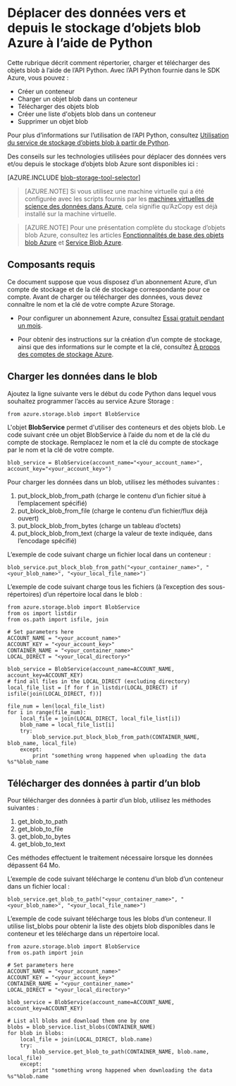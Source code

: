 <properties
	pageTitle="Déplacer des données vers et depuis le stockage d’objets blob Azure à l’aide de Python | Microsoft Azure"
	description="Déplacer des données vers et depuis le stockage d’objets blob Azure à l’aide de Python"
	services="machine-learning,storage"
	documentationCenter=""
	authors="bradsev"
	manager="jhubbard"
	editor="cgronlun" />

<tags
	ms.service="machine-learning"
	ms.workload="data-services"
	ms.tgt_pltfrm="na"
	ms.devlang="na"
	ms.topic="article"
	ms.date="09/14/2016"
	ms.author="bradsev" />

# Déplacer des données vers et depuis le stockage d’objets blob Azure à l’aide de Python

Cette rubrique décrit comment répertorier, charger et télécharger des objets blob à l’aide de l’API Python. Avec l’API Python fournie dans le SDK Azure, vous pouvez :

- Créer un conteneur
- Charger un objet blob dans un conteneur
- Télécharger des objets blob
- Créer une liste d'objets blob dans un conteneur
- Supprimer un objet blob

Pour plus d’informations sur l’utilisation de l’API Python, consultez [Utilisation du service de stockage d’objets blob à partir de Python](../storage/storage-python-how-to-use-blob-storage.md).

Des conseils sur les technologies utilisées pour déplacer des données vers et/ou depuis le stockage d’objets blob Azure sont disponibles ici :

[AZURE.INCLUDE [blob-storage-tool-selector](../../includes/machine-learning-blob-storage-tool-selector.md)]


> [AZURE.NOTE] Si vous utilisez une machine virtuelle qui a été configurée avec les scripts fournis par les [machines virtuelles de science des données dans Azure](machine-learning-data-science-virtual-machines.md), cela signifie qu’AzCopy est déjà installé sur la machine virtuelle.

> [AZURE.NOTE] Pour une présentation complète du stockage d’objets blob Azure, consultez les articles [Fonctionnalités de base des objets blob Azure](../storage/storage-dotnet-how-to-use-blobs.md) et [Service Blob Azure](https://msdn.microsoft.com/library/azure/dd179376.aspx).


## Composants requis

Ce document suppose que vous disposez d’un abonnement Azure, d’un compte de stockage et de la clé de stockage correspondante pour ce compte. Avant de charger ou télécharger des données, vous devez connaître le nom et la clé de votre compte Azure Storage.

- Pour configurer un abonnement Azure, consultez [Essai gratuit pendant un mois](https://azure.microsoft.com/pricing/free-trial/).

- Pour obtenir des instructions sur la création d’un compte de stockage, ainsi que des informations sur le compte et la clé, consultez [À propos des comptes de stockage Azure](../storage/storage-create-storage-account.md).


## Charger les données dans le blob

Ajoutez la ligne suivante vers le début du code Python dans lequel vous souhaitez programmer l’accès au service Azure Storage :

	from azure.storage.blob import BlobService

L'objet **BlobService** permet d'utiliser des conteneurs et des objets blob. Le code suivant crée un objet BlobService à l’aide du nom et de la clé du compte de stockage. Remplacez le nom et la clé du compte de stockage par le nom et la clé de votre compte.

	blob_service = BlobService(account_name="<your_account_name>", account_key="<your_account_key>")

Pour charger les données dans un blob, utilisez les méthodes suivantes :

1. put\_block\_blob\_from\_path (charge le contenu d’un fichier situé à l’emplacement spécifié)
2. put\_block\_blob\_from\_file (charge le contenu d’un fichier/flux déjà ouvert)
3. put\_block\_blob\_from\_bytes (charge un tableau d’octets)
4. put\_block\_blob\_from\_text (charge la valeur de texte indiquée, dans l’encodage spécifié)

L’exemple de code suivant charge un fichier local dans un conteneur :

	blob_service.put_block_blob_from_path("<your_container_name>", "<your_blob_name>", "<your_local_file_name>")

L’exemple de code suivant charge tous les fichiers (à l’exception des sous-répertoires) d’un répertoire local dans le blob :

	from azure.storage.blob import BlobService
	from os import listdir
	from os.path import isfile, join

	# Set parameters here
	ACCOUNT_NAME = "<your_account_name>"
	ACCOUNT_KEY = "<your_account_key>"
	CONTAINER_NAME = "<your_container_name>"
	LOCAL_DIRECT = "<your_local_directory>"		

	blob_service = BlobService(account_name=ACCOUNT_NAME, account_key=ACCOUNT_KEY)
	# find all files in the LOCAL_DIRECT (excluding directory)
	local_file_list = [f for f in listdir(LOCAL_DIRECT) if isfile(join(LOCAL_DIRECT, f))]

	file_num = len(local_file_list)
	for i in range(file_num):
	    local_file = join(LOCAL_DIRECT, local_file_list[i])
	    blob_name = local_file_list[i]
	    try:
	        blob_service.put_block_blob_from_path(CONTAINER_NAME, blob_name, local_file)
	    except:
	        print "something wrong happened when uploading the data %s"%blob_name


## Télécharger des données à partir d’un blob

Pour télécharger des données à partir d’un blob, utilisez les méthodes suivantes :
1. get\_blob\_to\_path
2. get\_blob\_to\_file
3. get\_blob\_to\_bytes
4. get\_blob\_to\_text

Ces méthodes effectuent le traitement nécessaire lorsque les données dépassent 64 Mo.

L’exemple de code suivant télécharge le contenu d’un blob d’un conteneur dans un fichier local :

	blob_service.get_blob_to_path("<your_container_name>", "<your_blob_name>", "<your_local_file_name>")

L’exemple de code suivant télécharge tous les blobs d’un conteneur. Il utilise list\_blobs pour obtenir la liste des objets blob disponibles dans le conteneur et les télécharge dans un répertoire local.

	from azure.storage.blob import BlobService
	from os.path import join

	# Set parameters here
	ACCOUNT_NAME = "<your_account_name>"
	ACCOUNT_KEY = "<your_account_key>"
	CONTAINER_NAME = "<your_container_name>"
	LOCAL_DIRECT = "<your_local_directory>"		

	blob_service = BlobService(account_name=ACCOUNT_NAME, account_key=ACCOUNT_KEY)

	# List all blobs and download them one by one
	blobs = blob_service.list_blobs(CONTAINER_NAME)
	for blob in blobs:
	    local_file = join(LOCAL_DIRECT, blob.name)
	    try:
	        blob_service.get_blob_to_path(CONTAINER_NAME, blob.name, local_file)
	    except:
	        print "something wrong happened when downloading the data %s"%blob.name

<!---HONumber=AcomDC_0921_2016-->